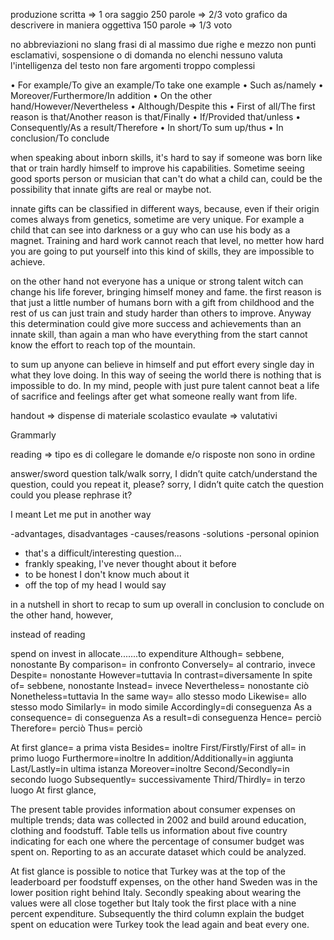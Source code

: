 produzione scritta => 1 ora 
	saggio 250 parole => 2/3 voto
	grafico da descrivere in maniera oggettiva 150 parole => 1/3 voto

no abbreviazioni
no slang
frasi di al massimo due righe e mezzo
non punti esclamativi, sospensione o di domanda
no elenchi
nessuno valuta l'intelligenza del testo non fare argomenti troppo complessi

• For example/To give an example/To take one example • Such as/namely • Moreover/Furthermore/In addition • On the other hand/However/Nevertheless • Although/Despite this • First of all/The first reason is that/Another reason is that/Finally • If/Provided that/unless • Consequently/As a result/Therefore • In short/To sum up/thus • In conclusion/To conclude


when speaking about inborn skills, it's hard to say if someone was born like that or train hardly himself to improve his capabilities. Sometime seeing good sports person or musician that can't do what a child can, could be the possibility that innate gifts are real or maybe not.

innate gifts can be classified in different ways, because, even if their origin comes always from genetics, sometime are very unique. For example a child that can see into darkness or a guy who can use his body as a magnet. Training and hard work cannot reach that level, no metter how hard you are going to put yourself into this kind of skills, they are impossible to achieve.

on the other hand not everyone has a unique or strong talent witch can change his life forever, bringing himself money and fame. the first reason is that just a little number of humans born with a gift from childhood and the rest of us can just train and study harder than others to improve. Anyway this determination could give more success and achievements than an innate skill, than again a man who have everything from the start cannot know the effort to reach top of the mountain.

to sum up anyone can believe in himself and put effort every single day in what they love doing. In this way of seeing the world there is nothing that is impossible to do. In my mind, people with just pure talent cannot beat a life of sacrifice and feelings after get what someone really want from life.

handout => dispense di materiale scolastico
evaulate => valutativi


Grammarly


reading =>
tipo es di collegare le domande e/o risposte non sono in ordine


answer/sword
question
talk/walk
sorry, I didn’t quite catch/understand the question, could you repeat it, please?
sorry, I didn’t quite catch the question could you please rephrase it?

I meant
Let me put in another way

-advantages, disadvantages
-causes/reasons
-solutions
-personal opinion

- that's a difficult/interesting question...
- frankly speaking, I've never thought about it before
- to be honest I don't know much about it
- off the top of my head I would say

in a nutshell
in short
to recap
to sum up
overall
in conclusion
to conclude
on the other hand,
however,

instead of reading

spend on
invest in
allocate.......to
expenditure
Although= sebbene, nonostante By comparison= in confronto Conversely= al contrario, invece Despite= nonostante However=tuttavia In contrast=diversamente In spite of= sebbene, nonostante Instead= invece Nevertheless= nonostante ciò Nonetheless=tuttavia In the same way= allo stesso modo Likewise= allo stesso modo Similarly= in modo simile Accordingly=di conseguenza As a consequence= di conseguenza As a result=di conseguenza Hence= perciò Therefore= perciò Thus= perciò

At first glance= a prima vista Besides= inoltre First/Firstly/First of all= in primo luogo Furthermore=inoltre In addition/Additionally=in aggiunta Last/Lastly=in ultima istanza Moreover=inoltre Second/Secondly=in secondo luogo Subsequently= successivamente Third/Thirdly= in terzo luogo
At first glance,

The present table provides information about consumer expenses on multiple trends; data was collected in 2002 and build around education, clothing and foodstuff.  Table tells us information about five country indicating for each one where the percentage of consumer budget was spent on. Reporting to as an accurate dataset which could be analyzed.

At fist glance is possible to notice that Turkey was at the top of the leaderboard per foodstuff expenses, on the other hand Sweden was in the lower position right behind Italy. Secondly speaking about wearing the values were all close together but Italy took the first place with a nine percent expenditure. Subsequently the third column explain the budget spent on education were Turkey took the lead again and beat every one.




	